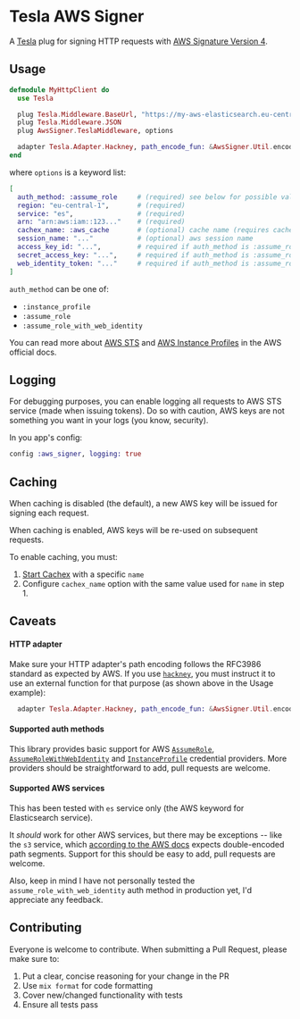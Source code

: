 # Tesla AWS Signer

A [Tesla](https://github.com/teamon/tesla) plug for signing HTTP requests with [AWS Signature Version 4](https://docs.aws.amazon.com/general/latest/gr/sigv4_signing.html).

## Usage

```elixir
defmodule MyHttpClient do
  use Tesla

  plug Tesla.Middleware.BaseUrl, "https://my-aws-elasticsearch.eu-central-1.es.amazonaws.com"
  plug Tesla.Middleware.JSON
  plug AwsSigner.TeslaMiddleware, options

  adapter Tesla.Adapter.Hackney, path_encode_fun: &AwsSigner.Util.encode_rfc3986/1
end
```

where `options` is a keyword list:

```elixir
[
  auth_method: :assume_role     # (required) see below for possible values
  region: "eu-central-1",       # (required)
  service: "es",                # (required)
  arn: "arn:aws:iam::123..."    # (required)
  cachex_name: :aws_cache       # (optional) cache name (requires cachex); default: nil
  session_name: "..."           # (optional) aws session name
  access_key_id: "...",         # required if auth_method is :assume_role
  secret_access_key: "...",     # required if auth_method is :assume_role
  web_identity_token: "..."     # required if auth_method is :assume_role_with_web_identity
]

```

`auth_method` can be one of:
* `:instance_profile`
* `:assume_role`
* `:assume_role_with_web_identity`

You can read more about [AWS STS](https://docs.aws.amazon.com/STS/latest/APIReference/API_Operations.html) and [AWS Instance Profiles](https://docs.aws.amazon.com/AWSEC2/latest/UserGuide/iam-roles-for-amazon-ec2.html) in the AWS official docs.

## Logging

For debugging purposes, you can enable logging all requests to AWS STS service (made when issuing tokens). Do so with caution, AWS keys are not something you want in your logs (you know, security).

In you app's config:

```elixir
config :aws_signer, logging: true
```

## Caching

When caching is disabled (the default), a new AWS key will be issued for signing each request.

When caching is enabled, AWS keys will be re-used on subsequent requests.

To enable caching, you must:
1. [Start Cachex](https://hexdocs.pm/cachex/getting-started.html) with a specific `name`
2. Configure `cachex_name` option with the same value used for `name` in step 1.

## Caveats

#### HTTP adapter

Make sure your HTTP adapter's path encoding follows the RFC3986 standard as expected by AWS. If you use [`hackney`](https://github.com/benoitc/hackney), you must instruct it to use an external function for that purpose (as shown above in the Usage example):

```elixir
  adapter Tesla.Adapter.Hackney, path_encode_fun: &AwsSigner.Util.encode_rfc3986/1
```

#### Supported auth methods

This library provides basic support for AWS [`AssumeRole`](https://docs.aws.amazon.com/STS/latest/APIReference/API_AssumeRole.html), [`AssumeRoleWithWebIdentity`](https://docs.aws.amazon.com/STS/latest/APIReference/API_AssumeRoleWithWebIdentity.html) and [`InstanceProfile`](https://docs.aws.amazon.com/AWSEC2/latest/UserGuide/iam-roles-for-amazon-ec2.html) credential providers. More providers should be straightforward to add, pull requests are welcome.

#### Supported AWS services

This has been tested with `es` service only (the AWS keyword for Elasticsearch service).

It *should* work for other AWS services, but there may be exceptions -- like the `s3` service, which [according to the AWS docs](https://docs.aws.amazon.com/general/latest/gr/sigv4-create-canonical-request.html) expects double-encoded path segments. Support for this should be easy to add, pull requests are welcome.

Also, keep in mind I have not personally tested the `assume_role_with_web_identity` auth method in production yet, I'd appreciate any feedback.

## Contributing

Everyone is welcome to contribute. When submitting a Pull Request, please make sure to:

1. Put a clear, concise reasoning for your change in the PR
1. Use `mix format` for code formatting
1. Cover new/changed functionality with tests
1. Ensure all tests pass
